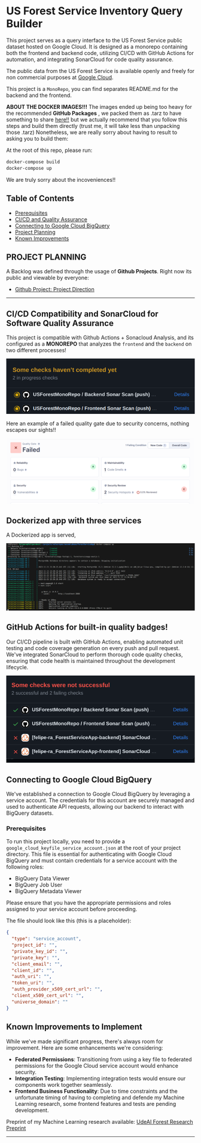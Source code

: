 # US Forest Service Inventory Query Builder

This project serves as a query interface to the US Forest Service public dataset hosted on Google Cloud. It is designed as a monorepo containing both the frontend and backend code, utilizing CI/CD with GitHub Actions for automation, and integrating SonarCloud for code quality assurance.

The public data from the US Forest Service is  available openly and freely for non commercial purposes at [Google Cloud](https://console.cloud.google.com/marketplace/product/us-forest-service/forest-inventory-analysis).

This project is a `MonoRepo`, you can find separates README.md for the backend and the frontend.

**ABOUT THE DOCKER IMAGES!!!** The images ended up being too heavy for the recommended **GitHub Packages** , we packed them as .tarz to have something to share  [here!!](https://drive.google.com/drive/folders/1beVZo1ZEIB3__5bubKLEmAEqbH7rbzCX?usp=sharing) but we actually recommend that you follow this steps and build them directly (trust me, it will take less than unpacking those .tarz) Nonetheless, we are really sorry about having to result to asking you to build them:

At the root of this repo, please run:

```bash
docker-compose build
docker-compose up
```

We are truly sorry about the incoveniences!!


## Table of Contents

- [Prerequisites](#prerequisites)
- [CI/CD and Quality Assurance](#ci-cd-and-quality-assurance)
- [Connecting to Google Cloud BigQuery](#connecting-to-google-cloud-bigquery)
- [Project Planning](#project-planning)
- [Known Improvements](#known-improvements-to-implement)

## PROJECT PLANNING

A Backlog was defined through the usage of **Github Projects**. Right now its public and viewable by everyone:

- [Github Project: Project Direction](https://github.com/users/Felipe-RA/projects/2)

---

## CI/CD Compatibility and SonarCloud for **Software Quality Assurance**

This project is compatible with Github Actions + Sonacloud Analysis, and its configured as a **MONOREPO** that analyzes the `frontend` and the `backend` on two different processes!

![SonarCloud GitHub Action check](images/sonarcloud-action.png)

Here an example of a failed quality gate due to security concerns, nothing escapes our sights!!

![images/failed_quality_gate.png](images/failed_quality_gate.png)


## Dockerized app with three services

A Dockerized app is served, 

![images/working_container.png](images/working_container.png)


## GitHub Actions for built-in quality badges!

Our CI/CD pipeline is built with GitHub Actions, enabling automated unit testing and code coverage generation on every push and pull request. We've integrated SonarCloud to perform thorough code quality checks, ensuring that code health is maintained throughout the development lifecycle.

![images/quality_badge.png](images/quality_badge.png)


## Connecting to Google Cloud BigQuery

We've established a connection to Google Cloud BigQuery by leveraging a service account. The credentials for this account are securely managed and used to authenticate API requests, allowing our backend to interact with BigQuery datasets.



### Prerequisites

To run this project locally, you need to provide a `google_cloud_keyfile_service_account.json` at the root of your project directory. This file is essential for authenticating with Google Cloud BigQuery and must contain credentials for a service account with the following roles:

- BigQuery Data Viewer
- BigQuery Job User
- BigQuery Metadata Viewer

Please ensure that you have the appropriate permissions and roles assigned to your service account before proceeding.

The file should look like this (this is a placeholder):

```json
{
  "type": "service_account",
  "project_id": "",
  "private_key_id": "",
  "private_key": "",
  "client_email": "",
  "client_id": "",
  "auth_uri": "",
  "token_uri": "",
  "auth_provider_x509_cert_url": "",
  "client_x509_cert_url": "",
  "universe_domain": ""
}
```



## Known Improvements to Implement

While we've made significant progress, there's always room for improvement. Here are some enhancements we're considering:

- **Federated Permissions**: Transitioning from using a key file to federated permissions for the Google Cloud service account would enhance security.
- **Integration Testing**: Implementing integration tests would ensure our components work together seamlessly.
- **Frontend Business Functionality**: Due to time constraints and the unfortunate timing of having to completing and defende my Machine Learning research, some frontend features and tests are pending development.

Preprint of my Machine Learning research available: [UdeAI Forest Research Preprint](https://github.com/Felipe-RA/udeai_forest/blob/main/preprint.pdf)

---

